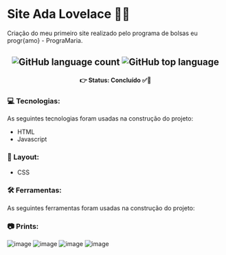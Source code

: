 # Site Ada Lovelace 👑💜
Criação do meu primeiro site realizado pelo programa de bolsas eu progr{amo} - PrograMaria.

<h2 align='center'>
  <img alt="GitHub language count" src="https://img.shields.io/github/languages/count/julianapedroso/siteadalovelace"> <img alt="GitHub top language" src="https://img.shields.io/github/languages/top/julianapedroso/siteadalovelace">
</h2>

<h4 align="center"> 
👉 Status: Concluído ✅👏
</h4>

### 💻 Tecnologias:
As seguintes tecnologias foram usadas na construção do projeto:
- HTML
- Javascript

### 🎨 Layout:
- CSS

### 🛠 Ferramentas:
As seguintes ferramentas foram usadas na construção do projeto:

### 📷 Prints:

![image](https://user-images.githubusercontent.com/68782453/105636460-4350f480-5e47-11eb-9e56-294c15aa5131.png)
![image](https://user-images.githubusercontent.com/68782453/105636474-52d03d80-5e47-11eb-9741-9ed81b3ce4b2.png)
![image](https://user-images.githubusercontent.com/68782453/105636480-5d8ad280-5e47-11eb-9a18-1a3e48610dcd.png)
![image](https://user-images.githubusercontent.com/68782453/105636499-75faed00-5e47-11eb-835e-8481c7e69a48.png)



